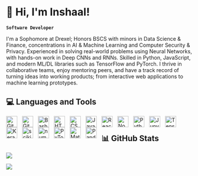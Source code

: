 # 👋 Hi, I'm Inshaal!

**`Software Developer`**

I'm a Sophomore at Drexel; Honors BSCS with minors in Data Science & Finance, concentrations in AI & Machine Learning and Computer Security & Privacy. Experienced in solving real-world problems using Neural Networks, with hands-on work in Deep CNNs and RNNs. Skilled in Python, JavaScript, and modern ML/DL libraries such as TensorFlow and PyTorch. I thrive in collaborative teams, enjoy mentoring peers, and have a track record of turning ideas into working products; from interactive web applications to machine learning prototypes.


## 💻 Languages and Tools

<img align="left" alt="Git" width="30px" style="padding-right:10px;" src="https://cdn.jsdelivr.net/gh/devicons/devicon/icons/git/git-original.svg" />
<img align="left" alt="GitHub" width="30px" style="padding-right:10px;" src="https://cdn.jsdelivr.net/gh/devicons/devicon/icons/github/github-original.svg" />
<img align="left" alt="Bash" width="30px" style="padding-right:10px;" src="https://cdn.jsdelivr.net/gh/devicons/devicon/icons/bash/bash-original.svg" />
<img align="left" alt="HTML" width="30px" style="padding-right:10px;" src="https://cdn.jsdelivr.net/gh/devicons/devicon/icons/html5/html5-plain.svg" />
<img align="left" alt="CSS" width="30px" style="padding-right:10px;" src="https://cdn.jsdelivr.net/gh/devicons/devicon/icons/css3/css3-plain.svg" />
<img align="left" alt="JavaScript" width="30px" style="padding-right:10px;" src="https://cdn.jsdelivr.net/gh/devicons/devicon/icons/javascript/javascript-plain.svg" />
<img align="left" alt="React" width="30px" style="padding-right:10px;" src="https://cdn.jsdelivr.net/gh/devicons/devicon/icons/react/react-original.svg" />
<img align="left" alt="NodeJS" width="30px" style="padding-right:10px;" src="https://cdn.jsdelivr.net/gh/devicons/devicon/icons/nodejs/nodejs-original.svg" />
<img align="left" alt="Python" width="30px" style="padding-right:10px;" src="https://cdn.jsdelivr.net/gh/devicons/devicon/icons/python/python-plain.svg" />
<img align="left" alt="Jupyter" width="30px" style="padding-right:10px;" src="https://cdn.jsdelivr.net/gh/devicons/devicon/icons/jupyter/jupyter-original.svg" />
<img align="left" alt="TensorFlow" width="30px" style="padding-right:10px;" src="https://cdn.jsdelivr.net/gh/devicons/devicon/icons/tensorflow/tensorflow-original.svg" />
<img align="left" alt="Keras" width="30px" style="padding-right:10px;" src="https://cdn.jsdelivr.net/gh/devicons/devicon/icons/keras/keras-original.svg" />
<img align="left" alt="scikitLearn" width="30px" style="padding-right:10px;" src="https://cdn.jsdelivr.net/gh/devicons/devicon/icons/scikitlearn/scikitlearn-original.svg"/>
<img align="left" alt="numPy" width="30px" style="padding-right:10px;" src="https://cdn.jsdelivr.net/gh/devicons/devicon/icons/numpy/numpy-original.svg" />
<img align="left" alt="PyTorch" width="30px" style="padding-right:10px;" src="https://cdn.jsdelivr.net/gh/devicons/devicon/icons/pytorch/pytorch-original.svg" />
<img align="left" alt="MatPlotLib" width="30px" style="padding-right:10px;" src="https://cdn.jsdelivr.net/gh/devicons/devicon/icons/matplotlib/matplotlib-original.svg" />
<img align="left" alt="Pandas" width="30px" style="padding-right:10px;" src="https://cdn.jsdelivr.net/gh/devicons/devicon/icons/pandas/pandas-original.svg" />
<br />


## 📊 GitHub Stats

![](https://github-readme-stats.vercel.app/api?username=theChosen-1&theme=dark&hide_border=false&include_all_commits=true&count_private=true)<br/>

![](https://github-profile-trophy.vercel.app/?username=theChosen-1&theme=radical&no-frame=false&no-bg=true&margin-w=4)
